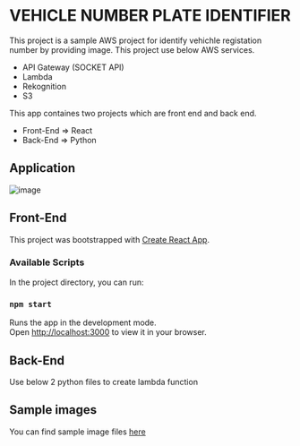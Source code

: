 # VEHICLE NUMBER PLATE IDENTIFIER
This project is a sample AWS project for identify vehichle registation number by providing image. This project use below AWS services.
- API Gateway (SOCKET API)
- Lambda
- Rekognition
- S3

This app containes two projects which are front end and back end.
- Front-End => React
- Back-End =>  Python

## Application
![image](https://github.com/rehmange/assets/101965114/d594039c-cb71-467b-a8f4-7a5ebb355725)

## Front-End

This project was bootstrapped with [Create React App](https://github.com/facebook/create-react-app).

### Available Scripts

In the project directory, you can run:

### `npm start`

Runs the app in the development mode.\
Open [http://localhost:3000](http://localhost:3000) to view it in your browser.

## Back-End

Use below 2 python files to create lambda function

## Sample images
You can find sample image files [here](https://github.com/rehmange/aws-vehicle-plate-detection/tree/main/src/SampleImages)





